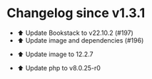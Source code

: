 # Changelog since v1.3.1
- ⬆️ Update Bookstack to v22.10.2 (#197) 
- ⬆️ Update image and dependencies (#196)

* ⬆️ Update image to 12.2.7

* ⬆️ Update php to v8.0.25-r0 
